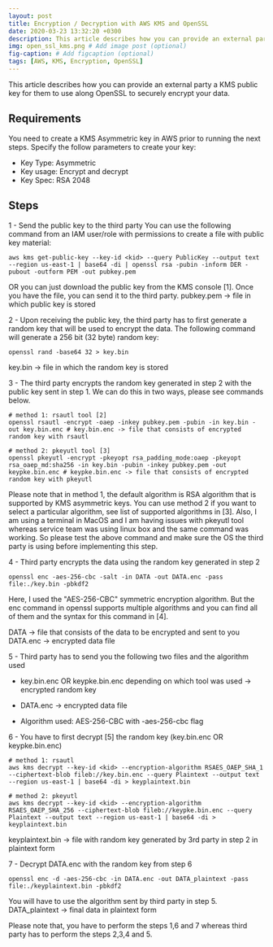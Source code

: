 ```yaml
---
layout: post
title: Encryption / Decryption with AWS KMS and OpenSSL
date: 2020-03-23 13:32:20 +0300
description: This article describes how you can provide an external party a KMS public key for them to use along OpenSSL to securely encrypt your data. 
img: open_ssl_kms.png # Add image post (optional)
fig-caption: # Add figcaption (optional)
tags: [AWS, KMS, Encryption, OpenSSL]
---
```


This article describes how you can provide an external party a KMS public key for them to use along OpenSSL to securely encrypt your data. 

## Requirements
You need to create a KMS Asymmetric key in AWS prior to running the next steps. 
Specify the follow parameters to create your key: 
- Key Type: Asymmetric
- Key usage: Encrypt and decrypt
- Key Spec: RSA 2048

## Steps 
1 - Send the public key to the third party
You can use the following command from an IAM user/role with permissions to create a file with public key material:

```
aws kms get-public-key --key-id <kid> --query PublicKey --output text --region us-east-1 | base64 -di | openssl rsa -pubin -inform DER -pubout -outform PEM -out pubkey.pem
```
OR you can just download the public key from the KMS console [1]. Once you have the file, you can send it to the third party.
pubkey.pem -> file in which public key is stored

2 - Upon receiving the public key, the third party has to first generate a random key that will be used to encrypt the data.
The following command will generate a 256 bit (32 byte) random key:

```
openssl rand -base64 32 > key.bin
```
key.bin -> file in which the random key is stored

3 - The third party encrypts the random key generated in step 2 with the public key sent in step 1.
We can do this in two ways, please see commands below.

```
# method 1: rsautl tool [2]
openssl rsautl -encrypt -oaep -inkey pubkey.pem -pubin -in key.bin -out key.bin.enc # key.bin.enc -> file that consists of encrypted random key with rsautl

# method 2: pkeyutl tool [3]
openssl pkeyutl -encrypt -pkeyopt rsa_padding_mode:oaep -pkeyopt rsa_oaep_md:sha256 -in key.bin -pubin -inkey pubkey.pem -out keypke.bin.enc # keypke.bin.enc -> file that consists of encrypted random key with pkeyutl
```

Please note that in method 1, the default algorithm is RSA algorithm that is supported by KMS asymmetric keys. You can use method 2 if you want to select a particular algorithm, see list of supported algorithms in [3]. Also, I am using a terminal in MacOS and I am having issues with pkeyutl tool whereas service team was using linux box and the same command was working. So please test the above command and make sure the OS the third party is using before implementing this step.


4 - Third party encrypts the data using the random key generated in step 2
```
openssl enc -aes-256-cbc -salt -in DATA -out DATA.enc -pass file:./key.bin -pbkdf2
```
Here, I used the "AES-256-CBC" symmetric encryption algorithm. But the enc command in openssl supports multiple algorithms and you can find all of them and the syntax for this command in [4].

DATA -> file that consists of the data to be encrypted and sent to you
DATA.enc -> encrypted data file


5 - Third party has to send you the following two files and the algorithm used
- key.bin.enc OR keypke.bin.enc depending on which tool was used -> encrypted random key

- DATA.enc -> encrypted data file
- Algorithm used: AES-256-CBC with -aes-256-cbc flag


6 - You have to first decrypt [5] the random key (key.bin.enc OR keypke.bin.enc)
```
# method 1: rsautl
aws kms decrypt --key-id <kid> --encryption-algorithm RSAES_OAEP_SHA_1 --ciphertext-blob fileb://key.bin.enc --query Plaintext --output text --region us-east-1 | base64 -di > keyplaintext.bin

# method 2: pkeyutl
aws kms decrypt --key-id <kid> --encryption-algorithm RSAES_OAEP_SHA_256 --ciphertext-blob fileb://keypke.bin.enc --query Plaintext --output text --region us-east-1 | base64 -di > keyplaintext.bin
```

keyplaintext.bin -> file with random key generated by 3rd party in step 2 in plaintext form

7 - Decrypt DATA.enc with the random key from step 6
```
openssl enc -d -aes-256-cbc -in DATA.enc -out DATA_plaintext -pass file:./keyplaintext.bin -pbkdf2
```

You will have to use the algorithm sent by third party in step 5.
DATA_plaintext -> final data in plaintext form

Please note that, you have to perform the steps 1,6 and 7 whereas third party has to perform the steps 2,3,4 and 5.
